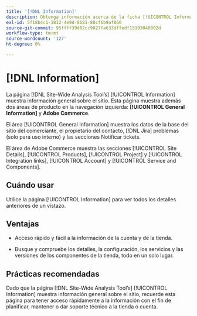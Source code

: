 ```yaml
---
title: '[!DNL Information]'
description: Obtenga información acerca de la ficha [!UICONTROL Information] en  [!DNL Site-Wide Analysis Tool], cuándo utilizarla, sus ventajas y prácticas recomendadas.
exl-id: 5f18b4c1-1812-4e9d-8b81-88cf6b9af860
source-git-commit: 95ffff39d82cc9027fa633dffedf15193040802d
workflow-type: tm+mt
source-wordcount: '127'
ht-degree: 0%

---
```


# [!DNL Information]

La página [!DNL Site-Wide Analysis Tool’s] [!UICONTROL Information] muestra información general sobre el sitio. Esta página muestra además dos áreas de producto en la navegación izquierda: **[!UICONTROL General Information]** y **Adobe Commerce**.

El área [!UICONTROL General Information] muestra los datos de la base del sitio del comerciante, el propietario del contacto, [!DNL Jira] problemas (solo para uso interno) y las secciones Notificar tickets.

El área de Adobe Commerce muestra las secciones [!UICONTROL Site Details], [!UICONTROL Products], [!UICONTROL Project] y [!UICONTROL Integration links], [!UICONTROL Account] y [!UICONTROL Service and Components].

## Cuándo usar

Utilice la página [!UICONTROL Information] para ver todos los detalles anteriores de un vistazo.

## Ventajas

* Acceso rápido y fácil a la información de la cuenta y de la tienda.

* Busque y compruebe los detalles, la configuración, los servicios y las versiones de los componentes de la tienda, todo en un solo lugar.

## Prácticas recomendadas

Dado que la página [!DNL Site-Wide Analysis Tool’s] [!UICONTROL Information] muestra información general sobre el sitio, recuerde esta página para tener acceso rápidamente a la información con el fin de planificar, mantener o dar soporte técnico a la tienda o cuenta.
